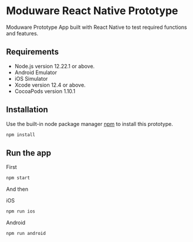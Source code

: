 # Moduware React Native Prototype

Moduware Prototype App built with React Native to test required functions and features.

## Requirements

* Node.js version 12.22.1 or above.
* Android Emulator
* iOS Simulator
* Xcode version 12.4 or above.
* CocoaPods version 1.10.1

## Installation

Use the built-in node package manager [npm](https://nodejs.org) to install this prototype.

```bash
npm install
```

## Run the app

First 

```bash
npm start
```

And then

iOS
```bash
npm run ios
```

Android
```bash
npm run android
```